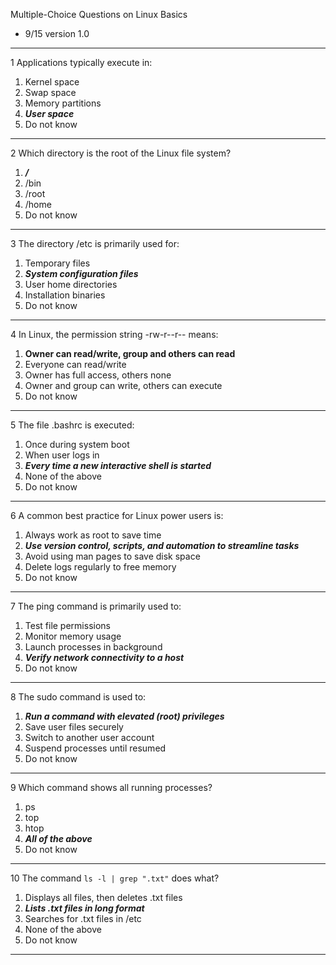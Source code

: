Multiple-Choice Questions on Linux Basics

- 9/15 version 1.0

---

1 Applications typically execute in:
1. Kernel space
2. Swap space
3. Memory partitions
4. **_User space_**
5. Do not know

---

2 Which directory is the root of the Linux file system?
1. **_/_**          
2. /bin
3. /root
4. /home
5. Do not know

---

3 The directory /etc is primarily used for:
1. Temporary files
2. _**System configuration files**_
3. User home directories
4. Installation binaries
5. Do not know

---

4 In Linux, the permission string -rw-r--r-- means:
1. **Owner can read/write, group and others can read**
2. Everyone can read/write
3. Owner has full access, others none
4. Owner and group can write, others can execute
5. Do not know

---

5 The file .bashrc is executed:
1. Once during system boot
2. When user logs in
3. **_Every time a new interactive shell is started_**
4. None of the above
5. Do not know

---

6 A common best practice for Linux power users is:
1. Always work as root to save time
2. **_Use version control, scripts, and automation to streamline tasks_**
3. Avoid using man pages to save disk space
4. Delete logs regularly to free memory
5. Do not know

---

7 The ping command is primarily used to:
1. Test file permissions
2. Monitor memory usage
3. Launch processes in background
4. **_Verify network connectivity to a host_**
5. Do not know

---

8 The sudo command is used to:
1. **_Run a command with elevated (root) privileges_**
2. Save user files securely
3. Switch to another user account 
4. Suspend processes until resumed
5. Do not know

---

9 Which command shows all running processes?
1. ps
2. top
3. htop
4. **_All of the above_**
5. Do not know

---

10 The command `ls -l | grep ".txt"` does what?
1. Displays all files, then deletes .txt files
2. **_Lists .txt files in long format_**
3. Searches for .txt files in /etc
4. None of the above
5. Do not know

---